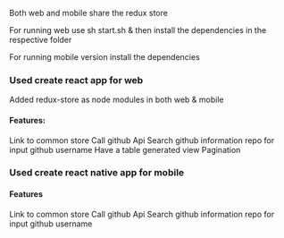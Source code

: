 Both web and mobile share the redux store 

For running web use sh start.sh & then install the dependencies in the respective folder

For running mobile version install the dependencies

### Used create react app for web

Added redux-store as node modules in both web & mobile

#### Features:

Link to common store
Call github Api
Search github information repo for input github username
Have a table generated view
Pagination


### Used create react native app for mobile

#### Features 
Link to common store
Call github Api
Search github information repo for input github username
 





